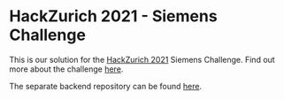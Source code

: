 # HackZurich 2021 - Siemens Challenge

This is our solution for the [HackZurich 2021](https://hackzurich.com/) Siemens Challenge. Find out more about the challenge [here](hackzurich.siemens.cool/).

The separate backend repository can be found [here](https://github.com/SanjoyPator1/HackZurichBackend).
